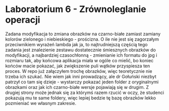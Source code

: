 # Laboratorium 6 - Zrównoleglanie operacji

Zadana modyfikacja to zmiana obrazków na czarno-białe zamiast zamiany kolorów zielonego i niebieskiego - prościzna. O ile nie jest się zagorzałym przeciwnikiem wyrażeń lambda jak ja, to najtrudniejszą częścią tego zadania jest znalezienie zestawu dostatecznie śmiesznych obrazków do modyfikacji, a najbardziej czasochłonną - zmienianie ich formatu do jpg i rozmiaru tak, aby końcowa aplikacja miała w ogóle co mielić, bo koniec końców macie pokazać, jak zwiększenie puli wątków przyspiesza ten proces.
W repo już załączyłem trochę obrazków, więc teoretycznie nie trzeba ich szukać. Nie wiem jak inni prowadzący, ale dr Gołuński niezbyt patrzył co tam się dzieje - wystarczy pokazać jeden folder z oryginalnymi obrazkami oraz jak ich czarno-białe wersje pojawiają się w drugim. Z drugiej strony może jednak się za którymś razem rzucić w oczy, że studenci pokazują mu te same foldery, więc lepiej bedzie tę bazę obrazków lekko pozmieniać we własnym zakresie.
